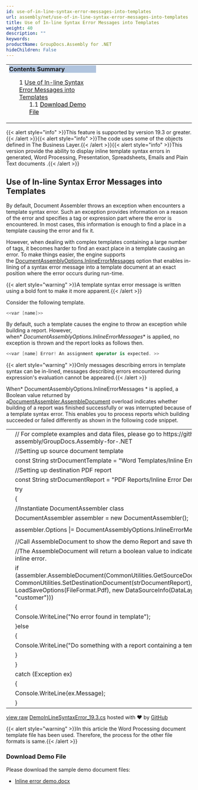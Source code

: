 ```yaml
---
id: use-of-in-line-syntax-error-messages-into-templates
url: assembly/net/use-of-in-line-syntax-error-messages-into-templates
title: Use of In-line Syntax Error Messages into Templates
weight: 40
description: ""
keywords: 
productName: GroupDocs.Assembly for .NET
hideChildren: False
---
```

<table class="sectionMacro" border="0" cellpadding="5" cellspacing="0" width="100%"><tbody><tr><td valign="top" width="50%"><div class="panel" style="border-top-width: 1px; border-right-width: 1px; border-bottom-width: 1px; border-left-width: 1px;"><div class="panelHeader" style="border-bottom-width: 1px; background-color: rgb(176, 196, 222);"><b>Contents Summary</b></div><div class="panelContent"><style type="text/css">div.rbtoc1590388625638 { padding-top: 0px; padding-right: 0px; padding-bottom: 0px; padding-left: 0px; }div.rbtoc1590388625638 ul { list-style-type: none; list-style-image: none; margin-left: 0px; }div.rbtoc1590388625638 li { margin-left: 0px; padding-left: 0px; }</style><div class="toc rbtoc1590388625638"><ul class="toc-indentation"><li><span class="TOCOutline">1</span> <a href="#UseofIn-lineSyntaxErrorMessagesintoTemplates-UseofIn-lineSyntaxErrorMessagesintoTemplates">Use of In-line Syntax Error Messages into Templates</a><ul class="toc-indentation"><li><span class="TOCOutline">1.1</span> <a href="#UseofIn-lineSyntaxErrorMessagesintoTemplates-DownloadDemoFile"><span style="color: rgb(0, 0, 0);">Download Demo File</span></a></li></ul></li></ul></div></div></div></td><td valign="top">&nbsp;</td></tr></tbody></table>

{{< alert style="info" >}}This feature is supported by version 19.3 or greater.{{< /alert >}}{{< alert style="info" >}}The code uses some of the objects defined in The Business Layer.{{< /alert >}}{{< alert style="info" >}}This version provide the ability to display inline template syntax errors in generated, Word Processing, Presentation, Spreadsheets, Emails and Plain Text documents .{{< /alert >}}

## Use of In-line Syntax Error Messages into Templates

By default, Document Assembler throws an exception when encounters a template syntax error. Such an exception provides information on a reason of the error and specifies a tag or expression part where the error is encountered. In most cases, this information is enough to find a place in a template causing the error and fix it.

However, when dealing with complex templates containing a large number of tags, it becomes harder to find an exact place in a template causing an error. To make things easier, the engine supports the [DocumentAssemblyOptions.InlineErrorMessages](https://apireference.groupdocs.com/net/assembly/groupdocs.assembly/documentassemblyoptions) option that enables in-lining of a syntax error message into a template document at an exact position where the error occurs during run-time.

{{< alert style="warning" >}}A template syntax error message is written using a bold font to make it more apparent.{{< /alert >}}

Consider the following template.

```csharp
<<var [name]>>
```

By default, such a template causes the engine to throw an exception while building a report. However, when* *DocumentAssemblyOptions.InlineErrorMessages** is applied, no exception is thrown and the report looks as follows then.

```csharp
<<var [name] Error! An assignment operator is expected. >>

```

{{< alert style="warning" >}}Only messages describing errors in template syntax can be in-lined, messages describing errors encountered during expression's evaluation cannot be appeared.{{< /alert >}}

When* DocumentAssemblyOptions.InlineErrorMessages * is applied, a Boolean value returned by a[DocumentAssembler.AssembleDocument](https://apireference.groupdocs.com/net/assembly/groupdocs.assembly/documentassembler/methods/index) overload indicates whether building of a report was finished successfully or was interrupted because of a template syntax error. This enables you to process reports which building succeeded or failed differently as shown in the following code snippet.

<table class="highlight tab-size js-file-line-container" data-tab-size="8" data-paste-markdown-skip=""><tbody><tr><td id="file-demoinlinesyntaxerror_19-3-cs-L1" class="blob-num js-line-number" data-line-number="1"></td><td id="file-demoinlinesyntaxerror_19-3-cs-LC1" class="blob-code blob-code-inner js-file-line"><span class="pl-c"><span class="pl-c">//</span> For complete examples and data files, please go to https://github.com/groupdocs-assembly/GroupDocs.Assembly-for-.NET</span></td></tr><tr><td id="file-demoinlinesyntaxerror_19-3-cs-L2" class="blob-num js-line-number" data-line-number="2"></td><td id="file-demoinlinesyntaxerror_19-3-cs-LC2" class="blob-code blob-code-inner js-file-line"><span class="pl-c"><span class="pl-c">//</span>Setting up source document template</span></td></tr><tr><td id="file-demoinlinesyntaxerror_19-3-cs-L3" class="blob-num js-line-number" data-line-number="3"></td><td id="file-demoinlinesyntaxerror_19-3-cs-LC3" class="blob-code blob-code-inner js-file-line"><span class="pl-k">const</span> <span class="pl-en">String</span> <span class="pl-smi">strDocumentTemplate</span> <span class="pl-k">=</span> <span class="pl-s"><span class="pl-pds">"</span>Word Templates/Inline Error Demo.docx<span class="pl-pds">"</span></span>;</td></tr><tr><td id="file-demoinlinesyntaxerror_19-3-cs-L4" class="blob-num js-line-number" data-line-number="4"></td><td id="file-demoinlinesyntaxerror_19-3-cs-LC4" class="blob-code blob-code-inner js-file-line"><span class="pl-c"><span class="pl-c">//</span>Setting up destination PDF report</span></td></tr><tr><td id="file-demoinlinesyntaxerror_19-3-cs-L5" class="blob-num js-line-number" data-line-number="5"></td><td id="file-demoinlinesyntaxerror_19-3-cs-LC5" class="blob-code blob-code-inner js-file-line"><span class="pl-k">const</span> <span class="pl-en">String</span> <span class="pl-smi">strDocumentReport</span> <span class="pl-k">=</span> <span class="pl-s"><span class="pl-pds">"</span>PDF Reports/Inline Error Demo.pdf<span class="pl-pds">"</span></span>;</td></tr><tr><td id="file-demoinlinesyntaxerror_19-3-cs-L6" class="blob-num js-line-number" data-line-number="6"></td><td id="file-demoinlinesyntaxerror_19-3-cs-LC6" class="blob-code blob-code-inner js-file-line"><span class="pl-k">try</span></td></tr><tr><td id="file-demoinlinesyntaxerror_19-3-cs-L7" class="blob-num js-line-number" data-line-number="7"></td><td id="file-demoinlinesyntaxerror_19-3-cs-LC7" class="blob-code blob-code-inner js-file-line">{</td></tr><tr><td id="file-demoinlinesyntaxerror_19-3-cs-L8" class="blob-num js-line-number" data-line-number="8"></td><td id="file-demoinlinesyntaxerror_19-3-cs-LC8" class="blob-code blob-code-inner js-file-line"><span class="pl-c"><span class="pl-c">//</span>Instantiate DocumentAssembler class</span></td></tr><tr><td id="file-demoinlinesyntaxerror_19-3-cs-L9" class="blob-num js-line-number" data-line-number="9"></td><td id="file-demoinlinesyntaxerror_19-3-cs-LC9" class="blob-code blob-code-inner js-file-line"><span class="pl-en">DocumentAssembler</span> <span class="pl-smi">assembler</span> <span class="pl-k">=</span> <span class="pl-k">new</span> <span class="pl-en">DocumentAssembler</span>();</td></tr><tr><td id="file-demoinlinesyntaxerror_19-3-cs-L10" class="blob-num js-line-number" data-line-number="10"></td><td id="file-demoinlinesyntaxerror_19-3-cs-LC10" class="blob-code blob-code-inner js-file-line"></td></tr><tr><td id="file-demoinlinesyntaxerror_19-3-cs-L11" class="blob-num js-line-number" data-line-number="11"></td><td id="file-demoinlinesyntaxerror_19-3-cs-LC11" class="blob-code blob-code-inner js-file-line"><span class="pl-smi">assembler</span>.<span class="pl-smi">Options</span> <span class="pl-k">|=</span> <span class="pl-smi">DocumentAssemblyOptions</span>.<span class="pl-smi">InlineErrorMessages</span>;</td></tr><tr><td id="file-demoinlinesyntaxerror_19-3-cs-L12" class="blob-num js-line-number" data-line-number="12"></td><td id="file-demoinlinesyntaxerror_19-3-cs-LC12" class="blob-code blob-code-inner js-file-line"></td></tr><tr><td id="file-demoinlinesyntaxerror_19-3-cs-L13" class="blob-num js-line-number" data-line-number="13"></td><td id="file-demoinlinesyntaxerror_19-3-cs-LC13" class="blob-code blob-code-inner js-file-line"><span class="pl-c"><span class="pl-c">//</span>Call AssembleDocument to show the demo Report and save the report in PDF format</span></td></tr><tr><td id="file-demoinlinesyntaxerror_19-3-cs-L14" class="blob-num js-line-number" data-line-number="14"></td><td id="file-demoinlinesyntaxerror_19-3-cs-LC14" class="blob-code blob-code-inner js-file-line"><span class="pl-c"><span class="pl-c">//</span>The AssembleDocument will return a boolean value to indicate the success or failed with inline error.</span></td></tr><tr><td id="file-demoinlinesyntaxerror_19-3-cs-L15" class="blob-num js-line-number" data-line-number="15"></td><td id="file-demoinlinesyntaxerror_19-3-cs-LC15" class="blob-code blob-code-inner js-file-line"><span class="pl-k">if</span> (<span class="pl-smi">assembler</span>.<span class="pl-en">AssembleDocument</span>(<span class="pl-smi">CommonUtilities</span>.<span class="pl-en">GetSourceDocument</span>(<span class="pl-smi">strDocumentTemplate</span>), <span class="pl-smi">CommonUtilities</span>.<span class="pl-en">SetDestinationDocument</span>(<span class="pl-smi">strDocumentReport</span>), <span class="pl-k">new</span> <span class="pl-en">LoadSaveOptions</span>(<span class="pl-smi">FileFormat</span>.<span class="pl-smi">Pdf</span>), <span class="pl-k">new</span> <span class="pl-en">DataSourceInfo</span>(<span class="pl-smi">DataLayer</span>.<span class="pl-en">GetCustomerData</span>(), <span class="pl-s"><span class="pl-pds">"</span>customer<span class="pl-pds">"</span></span>)))</td></tr><tr><td id="file-demoinlinesyntaxerror_19-3-cs-L16" class="blob-num js-line-number" data-line-number="16"></td><td id="file-demoinlinesyntaxerror_19-3-cs-LC16" class="blob-code blob-code-inner js-file-line">{</td></tr><tr><td id="file-demoinlinesyntaxerror_19-3-cs-L17" class="blob-num js-line-number" data-line-number="17"></td><td id="file-demoinlinesyntaxerror_19-3-cs-LC17" class="blob-code blob-code-inner js-file-line"><span class="pl-smi">Console</span>.<span class="pl-en">WriteLine</span>(<span class="pl-s"><span class="pl-pds">"</span>No error found in template<span class="pl-pds">"</span></span>);</td></tr><tr><td id="file-demoinlinesyntaxerror_19-3-cs-L18" class="blob-num js-line-number" data-line-number="18"></td><td id="file-demoinlinesyntaxerror_19-3-cs-LC18" class="blob-code blob-code-inner js-file-line">}<span class="pl-k">else</span></td></tr><tr><td id="file-demoinlinesyntaxerror_19-3-cs-L19" class="blob-num js-line-number" data-line-number="19"></td><td id="file-demoinlinesyntaxerror_19-3-cs-LC19" class="blob-code blob-code-inner js-file-line">{</td></tr><tr><td id="file-demoinlinesyntaxerror_19-3-cs-L20" class="blob-num js-line-number" data-line-number="20"></td><td id="file-demoinlinesyntaxerror_19-3-cs-LC20" class="blob-code blob-code-inner js-file-line"><span class="pl-smi">Console</span>.<span class="pl-en">WriteLine</span>(<span class="pl-s"><span class="pl-pds">"</span>Do something with a report containing a template syntax error.<span class="pl-pds">"</span></span>);</td></tr><tr><td id="file-demoinlinesyntaxerror_19-3-cs-L21" class="blob-num js-line-number" data-line-number="21"></td><td id="file-demoinlinesyntaxerror_19-3-cs-LC21" class="blob-code blob-code-inner js-file-line">}</td></tr><tr><td id="file-demoinlinesyntaxerror_19-3-cs-L22" class="blob-num js-line-number" data-line-number="22"></td><td id="file-demoinlinesyntaxerror_19-3-cs-LC22" class="blob-code blob-code-inner js-file-line">}</td></tr><tr><td id="file-demoinlinesyntaxerror_19-3-cs-L23" class="blob-num js-line-number" data-line-number="23"></td><td id="file-demoinlinesyntaxerror_19-3-cs-LC23" class="blob-code blob-code-inner js-file-line"><span class="pl-k">catch</span> (<span class="pl-en">Exception</span> <span class="pl-smi">ex</span>)</td></tr><tr><td id="file-demoinlinesyntaxerror_19-3-cs-L24" class="blob-num js-line-number" data-line-number="24"></td><td id="file-demoinlinesyntaxerror_19-3-cs-LC24" class="blob-code blob-code-inner js-file-line">{</td></tr><tr><td id="file-demoinlinesyntaxerror_19-3-cs-L25" class="blob-num js-line-number" data-line-number="25"></td><td id="file-demoinlinesyntaxerror_19-3-cs-LC25" class="blob-code blob-code-inner js-file-line"><span class="pl-smi">Console</span>.<span class="pl-en">WriteLine</span>(<span class="pl-smi">ex</span>.<span class="pl-smi">Message</span>);</td></tr><tr><td id="file-demoinlinesyntaxerror_19-3-cs-L26" class="blob-num js-line-number" data-line-number="26"></td><td id="file-demoinlinesyntaxerror_19-3-cs-LC26" class="blob-code blob-code-inner js-file-line">}</td></tr></tbody></table>

[view raw](https://gist.github.com/GroupDocsGists/38423b1ec37339adfe83cd82adb8b617/raw/fe0d9a5d39d671a017a0c76106ff2dc7f858dd04/DemoInLineSyntaxError_19.3.cs) [DemoInLineSyntaxError\_19.3.cs](https://gist.github.com/GroupDocsGists/38423b1ec37339adfe83cd82adb8b617#file-demoinlinesyntaxerror_19-3-cs) hosted with ❤ by [GitHub](https://github.com)

{{< alert style="warning" >}}In this article the Word Processing document template file has been used. Therefore, the process for the other file formats is same.{{< /alert >}}

  

### Download Demo File

Please download the sample demo document files:

*   [Inline error demo.docx](https://github.com/groupdocs-assembly/GroupDocs.Assembly-for-.NET/blob/master/Examples/Data/Source/Word%20Templates/Inline%20Error%20Demo.docx?raw=true)

